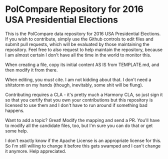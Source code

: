 # PolCompare Repository for 2016 USA Presidential Elections

This is the PolCompare data repository for 2016 USA Presidential Elections. If you wish to contribute,
simply use the Github controls to edit files and submit pull requests, which
will be evaluated by those maintaining the repository. Feel free to also request
to help maintain the repository, because I am almost certain I don't have all the
time in the world to monitor this.

When creating a file, copy its initial content AS IS from TEMPLATE.md, and then
modify it from there.

When editing, you _must_ cite. I am not kidding about that. I don't need a
shitstorm on my hands (though, inevitably, some shit will be flung).

Contributing requires a CLA - it's pretty much a Harmony CLA, so just sign it
so that you certify that you own your contributions but this repository is licensed
to use them and I don't have to run around if something bad happens.

Want to add a topic? Great! Modify the mapping and send a PR. You'll have to modify
all the candidate files, too, but I'm sure you can do that or get some help.

I don't exactly know if the Apache License is an appropriate license for this. So
I'm still willing to change it before this gets swamped and I can't change it anymore.
Help appreciated.
